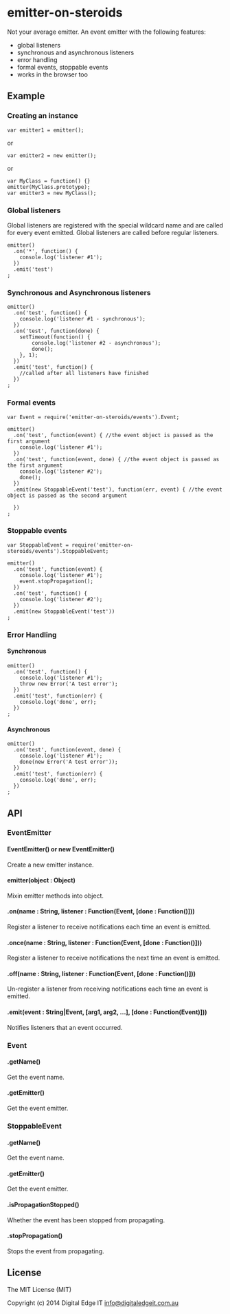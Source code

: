 # emitter-on-steroids

Not your average emitter. An event emitter with the following features:

- global listeners
- synchronous and asynchronous listeners
- error handling
- formal events, stoppable events
- works in the browser too

## Example

### Creating an instance

	var emitter1 = emitter();
	
or
	
	var emitter2 = new emitter();

or
	
	var MyClass = function() {}
	emitter(MyClass.prototype);
	var emitter3 = new MyClass();

### Global listeners

Global listeners are registered with the special wildcard name and are called for every event emitted. Global listeners 
are called before regular listeners.

	emitter()
	  .on('*', function() {
	    console.log('listener #1');
	  })
	  .emit('test')
	;

### Synchronous and Asynchronous listeners

	emitter()
	  .on('test', function() {
        console.log('listener #1 - synchronous');
      })
	  .on('test', function(done) {
	  	setTimeout(function() {
	  		console.log('listener #2 - asynchronous');
	  		done();
	  	}, 1);
	  })
	  .emit('test', function() {
	    //called after all listeners have finished
	  })
	;

### Formal events

	var Event = require('emitter-on-steroids/events').Event;

	emitter()
	  .on('test', function(event) { //the event object is passed as the first argument
	    console.log('listener #1');
	  })
	  .on('test', function(event, done) { //the event object is passed as the first argument
	    console.log('listener #2');
	    done();
	  })
	  .emit(new StoppableEvent('test'), function(err, event) { //the event object is passed as the second argument

	  })
	;

### Stoppable events

	var StoppableEvent = require('emitter-on-steroids/events').StoppableEvent;

	emitter()
	  .on('test', function(event) {
	    console.log('listener #1');
	    event.stopPropagation();
	  })
	  .on('test', function() {
	    console.log('listener #2');
	  })
	  .emit(new StoppableEvent('test'))
	;


### Error Handling
	
#### Synchronous

	emitter()
	  .on('test', function() {
	    console.log('listener #1');
	    throw new Error('A test error');
	  })
	  .emit('test', function(err) {
	    console.log('done', err);
	  })
	;

#### Asynchronous

	emitter()
	  .on('test', function(event, done) {
	    console.log('listener #1');
	    done(new Error('A test error'));
	  })
	  .emit('test', function(err) {
	    console.log('done', err);
	  })
	;


## API

### EventEmitter

#### EventEmitter() or new EventEmitter()

Create a new emitter instance.

#### emitter(object : Object)

Mixin emitter methods into object.

#### .on(name : String, listener : Function(Event, [done : Function()]))

Register a listener to receive notifications each time an event is emitted.

#### .once(name : String, listener : Function(Event, [done : Function()]))

Register a listener to receive notifications the next time an event is emitted.

#### .off(name : String, listener : Function(Event, [done : Function()]))

Un-register a listener from receiving notifications each time an event is emitted.

#### .emit(event : String|Event, [arg1, arg2, ...], [done : Function(Event)]))

Notifies listeners that an event occurred.

### Event

#### .getName()

Get the event name.

#### .getEmitter()

Get the event emitter.


### StoppableEvent

#### .getName()

Get the event name.

#### .getEmitter()

Get the event emitter.

#### .isPropagationStopped()

Whether the event has been stopped from propagating.

#### .stopPropagation()

Stops the event from propagating.

## License

The MIT License (MIT)

Copyright (c) 2014 Digital Edge IT <info@digitaledgeit.com.au>